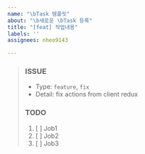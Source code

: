 ```yaml
---
name: "\bTask 템플릿"
about: "\b새로운 \bTask 등록"
title: "[feat] 작업내용"
labels: ''
assignees: nheo9143

---
```


> ### ISSUE
> * Type: `feature`, `fix`
> * Detail: fix actions from client redux
> 
> ### TODO
> 1. [ ]  Job1
> 2. [ ]  Job2
> 3. [ ]  Job3
>
